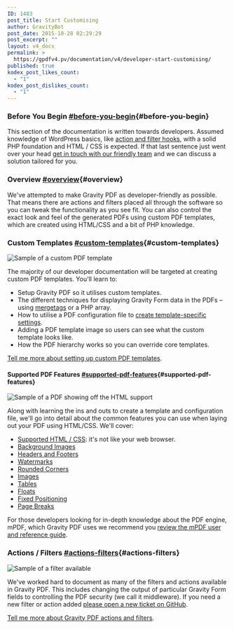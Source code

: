 ```yaml
---
ID: 1483
post_title: Start Customising
author: GravityBot
post_date: 2015-10-28 02:29:29
post_excerpt: ""
layout: v4_docs
permalink: >
  https://gpdfv4.pv/documentation/v4/developer-start-customising/
published: true
kodex_post_likes_count:
  - "1"
kodex_post_dislikes_count:
  - "1"
---
```

### Before You Begin [#before-you-begin](#before-you-begin){#before-you-begin}

This section of the documentation is written towards developers. Assumed knowledge of WordPress basics, like [action and filter hooks](https://codex.wordpress.org/Plugin_API), with a solid PHP foundation and HTML / CSS is expected. If that last sentence just went over your head [get in touch with our friendly team](#) and we can discuss a solution tailored for you. 

### Overview [#overview](#overview){#overview}

We've attempted to make Gravity PDF as developer-friendly as possible. That means there are actions and filters placed all through the software so you can tweak the functionality as you see fit. You can also control the exact look and feel of the generated PDFs using custom PDF templates, which are created using HTML/CSS and a bit of PHP knowledge. 

### Custom Templates [#custom-templates](#custom-templates){#custom-templates}

![Sample of a custom PDF template](https://gpdfv4.pv/app/uploads/2015/11/pdf-template-code-sample.png)

The majority of our developer documentation will be targeted at creating custom PDF templates. You'll learn to:

* Setup Gravity PDF so it utilises custom templates.
* The different techniques for displaying Gravity Form data in the PDFs – using [mergetags](https://www.gravityhelp.com/documentation/article/merge-tags/) or a PHP array.
* How to utilise a PDF configuration file to [create template-specific settings](https://gpdfv4.pv/v4-docs/user-setup-pdf/#template-tab).
* Adding a PDF template image so users can see what the custom template looks like. 
* How the PDF hierarchy works so you can override core templates.

[Tell me more about setting up custom PDF templates](https://gpdfv4.pv/v4-docs/developer-first-custom-pdf/).

#### Supported PDF Features [#supported-pdf-features](#supported-pdf-features){#supported-pdf-features}

![Sample of a PDF showing off the HTML support](https://gpdfv4.pv/app/uploads/2015/11/pdf-features.png)

Along with learning the ins and outs to create a template and configuration file, we'll go into detail about the common features you can use when laying out your PDF using HTML/CSS. We'll cover:

* [Supported HTML / CSS](https://gpdfv4.pv/v4-docs/developer-supported-html-and-css/): it's not like your web browser.
* [Background Images](https://gpdfv4.pv/v4-docs/developer-backgrounds/)
* [Headers and Footers](https://gpdfv4.pv/v4-docs/developer-headers-and-footers/)
* [Watermarks](https://gpdfv4.pv/v4-docs/developer-watermarks/)
* [Rounded Corners](https://gpdfv4.pv/v4-docs/developer-rounded-corners/)
* [Images](https://gpdfv4.pv/v4-docs/developer-images/)
* [Tables](https://gpdfv4.pv/v4-docs/developer-tables/)
* [Floats](https://gpdfv4.pv/v4-docs/developer-floats/)
* [Fixed Positioning](https://gpdfv4.pv/v4-docs/developer-positioning/)
* [Page Breaks](https://gpdfv4.pv/v4-docs/developer-pagebreaks/)

For those developers looking for in-depth knowledge about the PDF engine, mPDF, which Gravity PDF uses we recommend you [review the mPDF user and reference guide](http://mpdf1.com/manual/index.php).

### Actions / Filters [#actions-filters](#actions-filters){#actions-filters}

![Sample of a filter available](https://gpdfv4.pv/app/uploads/2015/11/filters.png)

We've worked hard to document as many of the filters and actions available in Gravity PDF. This includes changing the output of particular Gravity Form fields to controlling the PDF security (we call it middleware). If you need a new filter or action added [please open a new ticket on GitHub](https://github.com/GravityPDF/gravity-pdf/issues).

[Tell me more about Gravity PDF actions and filters](#).